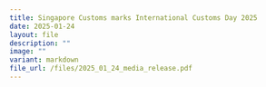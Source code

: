 ```yaml
---
title: Singapore Customs marks International Customs Day 2025
date: 2025-01-24
layout: file
description: ""
image: ""
variant: markdown
file_url: /files/2025_01_24_media_release.pdf
---
```

